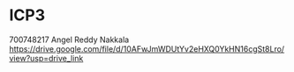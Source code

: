 # ICP3
700748217
Angel Reddy Nakkala
https://drive.google.com/file/d/10AFwJmWDUtYv2eHXQ0YkHN16cgSt8Lro/view?usp=drive_link
